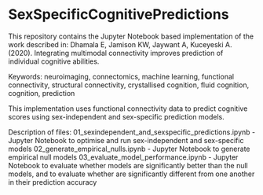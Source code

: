 # SexSpecificCognitivePredictions

This repository contains the Jupyter Notebook based implementation of the work described in: Dhamala E, Jamison KW, Jaywant A, Kuceyeski A. (2020). Integrating multimodal connectivity improves prediction of individual cognitive abilities.

Keywords: neuroimaging, connectomics, machine learning, functional connectivity, structural connectivity, crystallised cognition, fluid cognition, cognition, prediction

This implementation uses functional connectivity data to predict cognitive scores using sex-independent and sex-specific prediction models.

Description of files:
01_sexindependent_and_sexspecific_predictions.ipynb - Jupyter Notebook to optimise and run sex-independent and sex-specific models
02_generate_empirical_nulls.ipynb - Jupyter Notebook to generate empirical null models
03_evaluate_model_performance.ipynb - Jupyter Notebook to evaluate whether models are significantly better than the null models, and to evaluate whether are significantly different from one another in their prediction accuracy
